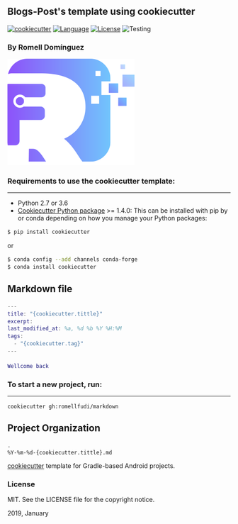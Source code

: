 ## Blogs-Post's template using cookiecutter

[![cookiecutter](https://img.shields.io/badge/cookiecutter-%23000000.svg?&style=flat&logo=data%3Aimage%2Fpng%3Bbase64%2CiVBORw0KGgoAAAANSUhEUgAAADIAAAAyCAMAAAAp4XiDAAAALVBMVEVHcEzUqgDUqgDVqwDWrADVqwDUqgDVqgDjtgB3XwBkTwC8lgCcfAAAAAAkGwCsIouVAAAAB3RSTlMA%2B8GTKVrp%2F68ezgAAAY9JREFUeNqtltuShCAMRA0Xuer%2Ff%2B4GUBECxN3anqnyQY9JkxDZqJSWQuwAuxBSq42VkgIsyqDyVUjFAIBPQZIpF%2BRAqAVg8vMGn7%2BVKTOLpPcEhBhMqwTtekRIm94evfeuh%2FCGlZQQNuXvvHPOe8qAFUMCg7gMJYQyhCi3QpIZqWNkIXIx8IfiwuiUVStmAdRueMJokhZVePvYVVN0MwoSz9O9bCDBBYkHKl5EX0cFgyDWHed5%2BJdx3klMSMw2snFaRSp3pCBQjLN53X1A6lfLyNePWqkv7olsY2ElYhPHd1MBEksk5L0S%2B4pTYX%2FVIPiLfa9TwWMEAfw%2FPuTGI4V4lNpqmVgZFPHdvCQO3cKuHUdlFDGLPJhfd3a0lFPoHpR8wzT1lJ%2FbklrizdQ5Pt3Ha0u%2Fyaxmx4ehCz4dSvyC1zB8dqDrgP3IgPo4xmun6g8r4Jrelqt61j0UVp%2Bx0WTOW6gSS6bOnIeYfMRpYj5cM3B%2BVCCZhatdxroOJO1kLgeS%2Fzv2jA5XQA9XfzjC%2FQA4aymNKfcrSgAAAABJRU5ErkJggg%3D%3D)](https://github.com/cookiecutter/cookiecutter)
[![Language](https://img.shields.io/badge/anguage-ES-blue.svg?logo=librarything)](./README.es)
[![License](https://img.shields.io/badge/license-MIT-blue.svg)](https://github.com/romellfudi/markdown/blob/master/LICENSE)
![Testing](https://github.com/romellfudi/markdown/workflows/Testing%20the%Project/badge.svg)

### By Romell Domínguez
[![](https://raw.githubusercontent.com/romellfudi/assets/me/icono.png)](https://www.romellfudi.com/)

### Requirements to use the cookiecutter template:
-----------
 - Python 2.7 or 3.6
 - [Cookiecutter Python package](http://cookiecutter.readthedocs.org/en/latest/installation.html) >= 1.4.0: This can be installed with pip by or conda depending on how you manage your Python packages:

``` bash
$ pip install cookiecutter
```

or

``` bash
$ conda config --add channels conda-forge
$ conda install cookiecutter
```

## Markdown file
```m
---
title: "{cookiecutter.tittle}"
excerpt:
last_modified_at: %a, %d %b %Y %H:%M
tags: 
  - "{cookiecutter.tag}"
---

Wellcome back
```

### To start a new project, run:
------------

    cookiecutter gh:romellfudi/markdown

## Project Organization

```
.
%Y-%m-%d-{cookiecutter.tittle}.md
```

[cookiecutter](https://github.com/audreyr/cookiecutter) template for Gradle-based Android projects.

### License
MIT. See the LICENSE file for the copyright notice.

2019, January
